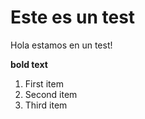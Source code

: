 # Este es un test

Hola estamos en un test!

**bold text**

1. First item
2. Second item
3. Third item